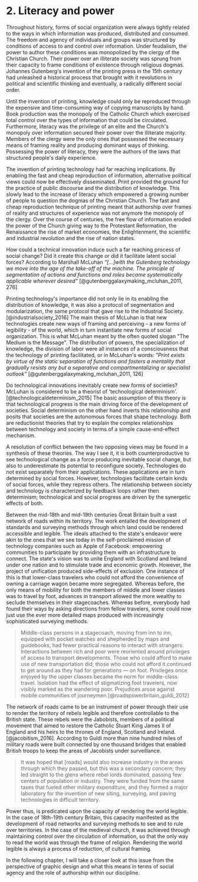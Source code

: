 


# 2. Literacy and power

<span class='social-organization literacy agency authorship power print control'>Throughout history, forms of social organization were always tightly related to the ways in which information was produced, distributed and consumed. The freedom and agency of individuals and groups was structured by conditions of access to and control over information. Under feudalism, the power to author these conditions was monopolized by the clergy of the Christian Church. Their power over an illiterate society was sprung from their capacity to frame conditions of existence through religious dogmas. Johannes Gutenberg's invention of the printing press in the 15th century had unleashed a historical process that brought with it revolutions in political and scientific thinking and eventually, a radically different social order.</span>

<span class="print knowledge information literacy control frame-of-representation">Until the invention of printing, knowledge could only be reproduced through the expensive and time-consuming way of copying manuscripts by hand. Book production was the monopoly of the Catholic Church which exercised total control over the types of information that could be circulated. Furthermore, literacy was the privilege of an elite and the Church's monopoly over information secured their power over the illiterate majority. Members of the clergy were the only ones that possessed the necessary means of framing reality and producing dominant ways of thinking. Possessing the power of literacy, they were the authors of the laws that structured people's daily experience.</span>

<span class="print public knowledge literacy frame-of-representation authorship information">The invention of printing technology had far reaching implications. By enabling the fast and cheap reproduction of information, alternative political views could now be effectively disseminated. Print provided the ground for the practice of public discourse and the distribution of knowledge. This slowly lead to the increase of literacy which empowered a growing number of people to question the dogmas of the Christian Church. The fast and cheap reproduction technique of printing meant that authorship over frames of reality and structures of experience was not anymore the monopoly of the clergy. Over the course of centuries, the free flow of information eroded the power of the Church giving way to the Protestant Reformation, the Renaissance the rise of market economies, the Enlightenment, the scientific and industrial revolution and the rise of nation states.</span>


<!-- ![](../imgs/scottForestry.jpg) -->


<span class="machine segmentation action system">How could a technical innovation induce such a far reaching process of social change? Did it create this change or did it facilitate latent social forces? According to Marshall McLuhan *"[...]with the Gutenberg technology we move into the age of the take-off of the machine. The principle of segmentation of actions and functions and roles became systematically applicable wherever desired"* [@gutenberggalaxymaking_mcluhan_2011, 276]</span>

<span class="knowledge distribution protocol segmentation legibility frame-of-representation social-organization print">Printing technology's importance did not only lie in its enabling the distribution of knowledge, it was also a protocol of segmentation and modularization, the same protocol that gave rise to the Industrial Society. [@industrialsociety_2016] The main thesis of McLuhan is that new technologies create new ways of framing and perceiving - a new forms of legibility - of the world, which in turn instantiate new forms of social organization. This is what McLuhan meant by the often quoted slogan "The Medium is the Message". The distribution of powers, the specialization of knowledge, the division of labor were all instances of a consciousness that the technology of printing facilitated, or in McLuhan's words: *"Print exists by virtue of the static separation of functions and fosters a mentality that gradually resists any but a separative and compartmentalizing or specialist outlook"* [@gutenberggalaxymaking_mcluhan_2011, 126]</span>

<!-- ![](../imgs/agriculture_mexico.jpg) -->

<span class="determinism reduction theory complexity social-development">Do technological innovations inevitably create new forms of societies? McLuhan is considered to be a theorist of 'technological determinism'.[@technologicaldeterminism_2015] The basic assumption of this theory is that technological progress is the main driving force of the development of societies. Social determinism on the other hand inverts this relationship and posits that societies are the autonomous forces that shape technology. Both are reductionist theories that try to explain the complex relationships between technology and society in terms of a simple cause-end-effect mechanism.</span>

<span class="determinism social-development">A resolution of conflict between the two opposing views may be found in a synthesis of these theories. The way I see it, it is both counterproductive to see technological change as a force producing inevitable social change, but also to underestimate its potential to reconfigure society. Technologies do not exist separately from their applications. These applications are in turn determined by social forces. However, technologies facilitate certain kinds of social forces, while they repress others. The relationship between society and technology is characterized by feedback loops rather then determinism; technological and social progress are driven by the synergetic effects of both.</span>

<span class="network infrastructure territory state ideals participation segmentation legibility">Between the mid-18th and mid-19th centuries Great Britain built a vast network of roads within its territory. The work entailed the development of standards and surveying methods through which land could be rendered accessible and legible. The ideals attached to the state's endeavor were akin to the ones that we see today in the self-proclaimed mission of technology companies such as Apple of Facebook: empowering communities to participate by providing them with an infrastructure to connect. The state's vision was to unite England with Scotland and Ireland under one nation and to stimulate trade and economic growth. However, the project of unification produced side-effects of exclusion. One instance of this is that lower-class travelers who could not afford the convenience of owning a carriage wagon became more segregated. Whereas before, the only means of mobility for both the members of middle and lower classes was to travel by foot, advances in transport allowed the more wealthy to seclude themselves in their stagecoaches. Whereas before, everybody had found their ways by asking directions from fellow travelers, some could now just use the ever more detailed maps produced with increasingly sophisticated surveying methods.</span>

> Middle-class persons in a stagecoach, moving from inn to inn, equipped with pocket watches and shepherded by maps and guidebooks, had fewer practical reasons to interact with strangers. Interactions between rich and poor were reoriented around privileges of access to transport developments. Those who could afford to make use of new transportation did; those who could not afford it continued to get around as they had for generations — on foot. Privileges once enjoyed by the upper classes became the norm for middle-class travel. Isolation had the effect of stigmatizing foot travelers, now visibly marked as the wandering poor. Prejudices arose against mobile communities of journeymen.[@roadspowerbritain_guldi_2012]

<span class="network territory state control legibility">The network of roads came to be an instrument of power through their use to render the territory of rebels legible and therefore controllable to the British state. These rebels were the Jabobists, members of a political movement that aimed to restore the Catholic Stuart King James II of England and his heirs to the thrones of England, Scotland and Ireland.[@jacobitism_2016]. According to Guldi more than nine hundred miles of military roads were built connected by one thousand bridges that enabled British troops to keep the areas of Jacobists under surveillance.</span>

> It was hoped that [roads] would also increase industry in the areas through which they passed, but this was a secondary concern; they led straight to the glens where rebel lords dominated, passing few centers of population or industry. They were funded from the same taxes that fueled other military expenditure, and they formed a major laboratory for the invention of new siting, surveying, and paving technologies in difficult territory.

<!-- ![](../imgs/infrared.jpg) -->

<span class="conclusion legibility power network reduction frame-of-representation">Power thus, is predicated upon the capacity of rendering the world legible. In the case of 18th-19th century Britain, this capacity manifested as the development of road networks and surveying methods to see and to rule over territories. In the case of the medieval church, it was achieved through maintaining control over the circulation of information, so that the only way to read the world was through the frame of religion. Rendering the world legible is always a process of reduction, of cultural framing.</span>


<!-- ![](../imgs/us_census.jpg) -->

In the following chapter, I will take a closer look at this issue from the perspective of graphic design and what this means in terms of social agency and the role of authorship within our discipline.
